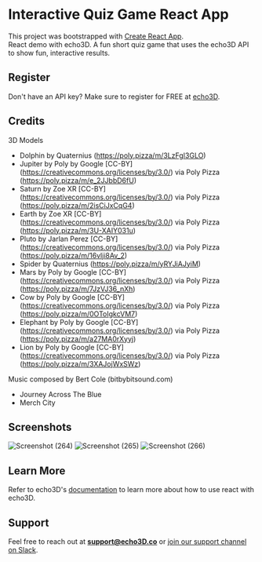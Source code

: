 # Interactive Quiz Game React App

This project was bootstrapped with [Create React App](https://github.com/facebook/create-react-app). <br>
React demo with echo3D. A fun short quiz game that uses the echo3D API to show fun, interactive results.

## Register
Don't have an API key? Make sure to register for FREE at [echo3D](https://www.echo3d.com/).

## Credits

3D Models
- Dolphin by Quaternius (https://poly.pizza/m/3LzFgI3GLO)
- Jupiter by Poly by Google [CC-BY] (https://creativecommons.org/licenses/by/3.0/) via Poly Pizza (https://poly.pizza/m/e_2JJbbD6fU)
- Saturn by Zoe XR [CC-BY] (https://creativecommons.org/licenses/by/3.0/) via Poly Pizza (https://poly.pizza/m/2isCiJxCqG4)
- Earth by Zoe XR [CC-BY] (https://creativecommons.org/licenses/by/3.0/) via Poly Pizza (https://poly.pizza/m/3U-XAIY031u)
- Pluto by Jarlan Perez [CC-BY] (https://creativecommons.org/licenses/by/3.0/) via Poly Pizza (https://poly.pizza/m/16vlji8Av_2)
- Spider by Quaternius (https://poly.pizza/m/yRYJiAJyiM)
- Mars by Poly by Google [CC-BY] (https://creativecommons.org/licenses/by/3.0/) via Poly Pizza (https://poly.pizza/m/7JzVJ36_nXh)
- Cow by Poly by Google [CC-BY] (https://creativecommons.org/licenses/by/3.0/) via Poly Pizza (https://poly.pizza/m/0OToIgkcVM7)
- Elephant by Poly by Google [CC-BY] (https://creativecommons.org/licenses/by/3.0/) via Poly Pizza (https://poly.pizza/m/a27MA0rXyyj)
- Lion by Poly by Google [CC-BY] (https://creativecommons.org/licenses/by/3.0/) via Poly Pizza (https://poly.pizza/m/3XAJojWxSWz)

Music composed by Bert Cole (bitbybitsound.com)
- Journey Across The Blue
- Merch City

## Screenshots

![Screenshot (264)](https://github.com/david44868/echo3D-Demo/assets/101820668/4e26cf2c-6380-4a87-81b9-2f2d64252bcb)
![Screenshot (265)](https://github.com/david44868/echo3D-Demo/assets/101820668/07e45523-b5ad-4824-8f51-de0bb9bfb0d8)
![Screenshot (266)](https://github.com/david44868/echo3D-Demo/assets/101820668/6f757f29-8896-4b7b-b736-5131ebfffcd1)

## Learn More
Refer to echo3D's [documentation](https://docs.echo3d.com/web/installation) to learn more about how to use react with echo3D.

## Support
Feel free to reach out at **support@echo3D.co** or [join our support channel on Slack](https://go.echo3d.co/join).

